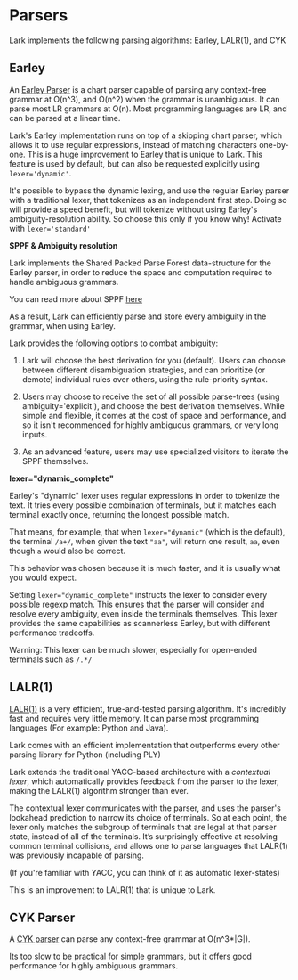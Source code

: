 # Parsers
Lark implements the following parsing algorithms: Earley, LALR(1), and CYK

## Earley

An [Earley Parser](https://www.wikiwand.com/en/Earley_parser) is a chart parser capable of parsing any context-free grammar at O(n^3), and O(n^2) when the grammar is unambiguous. It can parse most LR grammars at O(n). Most programming languages are LR, and can be parsed at a linear time.

Lark's Earley implementation runs on top of a skipping chart parser, which allows it to use regular expressions, instead of matching characters one-by-one. This is a huge improvement to Earley that is unique to Lark. This feature is used by default, but can also be requested explicitly using `lexer='dynamic'`.

It's possible to bypass the dynamic lexing, and use the regular Earley parser with a traditional lexer, that tokenizes as an independent first step. Doing so will provide a speed benefit, but will tokenize without using Earley's ambiguity-resolution ability. So choose this only if you know why! Activate with `lexer='standard'`

**SPPF & Ambiguity resolution**

Lark implements the Shared Packed Parse Forest data-structure for the Earley parser, in order to reduce the space and computation required to handle ambiguous grammars.

You can read more about SPPF [here](https://web.archive.org/web/20191229100607/www.bramvandersanden.com/post/2014/06/shared-packed-parse-forest)

As a result, Lark can efficiently parse and store every ambiguity in the grammar, when using Earley.

Lark provides the following options to combat ambiguity:

1) Lark will choose the best derivation for you (default). Users can choose between different disambiguation strategies, and can prioritize (or demote) individual rules over others, using the rule-priority syntax.

2) Users may choose to receive the set of all possible parse-trees (using ambiguity='explicit'), and choose the best derivation themselves. While simple and flexible, it comes at the cost of space and performance, and so it isn't recommended for highly ambiguous grammars, or very long inputs.

3) As an advanced feature, users may use specialized visitors to iterate the SPPF themselves.

**lexer="dynamic_complete"**

Earley's "dynamic" lexer uses regular expressions in order to tokenize the text. It tries every possible combination of terminals, but it matches each terminal exactly once, returning the longest possible match.

That means, for example, that when `lexer="dynamic"` (which is the default), the terminal `/a+/`, when given the text `"aa"`, will return one result, `aa`, even though `a` would also be correct.

This behavior was chosen because it is much faster, and it is usually what you would expect.

Setting `lexer="dynamic_complete"` instructs the lexer to consider every possible regexp match. This ensures that the parser will consider and resolve every ambiguity, even inside the terminals themselves. This lexer provides the same capabilities as scannerless Earley, but with different performance tradeoffs.

Warning: This lexer can be much slower, especially for open-ended terminals such as `/.*/`


## LALR(1)

[LALR(1)](https://www.wikiwand.com/en/LALR_parser) is a very efficient, true-and-tested parsing algorithm. It's incredibly fast and requires very little memory. It can parse most programming languages (For example: Python and Java).

Lark comes with an efficient implementation that outperforms every other parsing library for Python (including PLY)

Lark extends the traditional YACC-based architecture with a *contextual lexer*, which automatically provides feedback from the parser to the lexer, making the LALR(1) algorithm stronger than ever.

The contextual lexer communicates with the parser, and uses the parser's lookahead prediction to narrow its choice of terminals. So at each point, the lexer only matches the subgroup of terminals that are legal at that parser state, instead of all of the terminals. It’s surprisingly effective at resolving common terminal collisions, and allows one to parse languages that LALR(1) was previously incapable of parsing.

(If you're familiar with YACC, you can think of it as automatic lexer-states)

This is an improvement to LALR(1) that is unique to Lark.

## CYK Parser

A [CYK parser](https://www.wikiwand.com/en/CYK_algorithm) can parse any context-free grammar at O(n^3*|G|).

Its too slow to be practical for simple grammars, but it offers good performance for highly ambiguous grammars.
